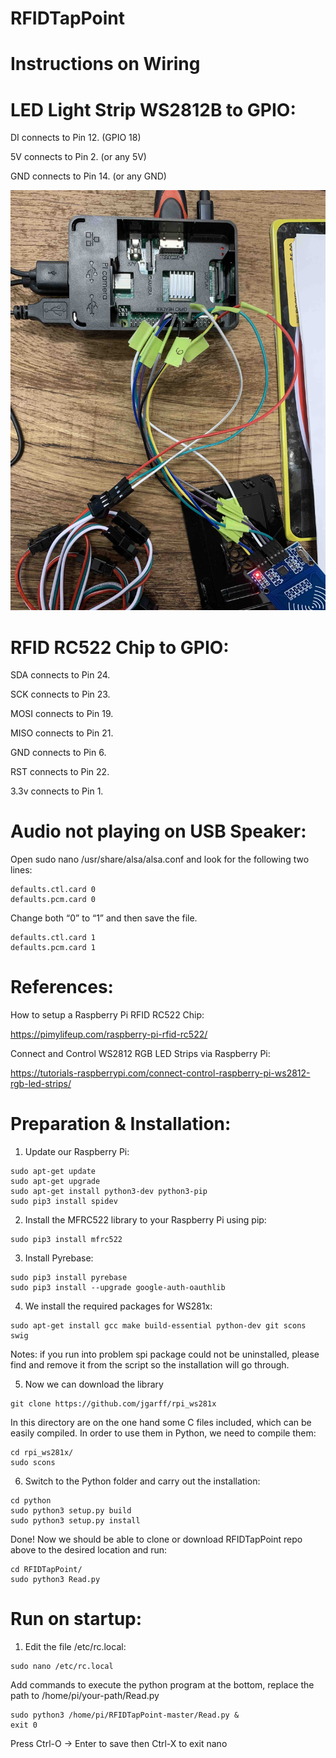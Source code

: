# RFIDTapPoint

# Instructions on Wiring

# LED Light Strip WS2812B to GPIO:

DI connects to Pin 12. (GPIO 18)

5V connects to Pin 2. (or any 5V)

GND connects to Pin 14. (or any GND)

![Screenshot](images/wiring1.jpg)


# RFID RC522 Chip to GPIO:

SDA connects to Pin 24.

SCK connects to Pin 23.

MOSI connects to Pin 19.

MISO connects to Pin 21.

GND connects to Pin 6.

RST connects to Pin 22.

3.3v connects to Pin 1.

# Audio not playing on USB Speaker:

Open sudo nano /usr/share/alsa/alsa.conf and look for the following two lines:
```
defaults.ctl.card 0
defaults.pcm.card 0
```
Change both “0” to “1” and then save the file.
```
defaults.ctl.card 1
defaults.pcm.card 1
```
# References:

How to setup a Raspberry Pi RFID RC522 Chip:

https://pimylifeup.com/raspberry-pi-rfid-rc522/

Connect and Control WS2812 RGB LED Strips via Raspberry Pi:

https://tutorials-raspberrypi.com/connect-control-raspberry-pi-ws2812-rgb-led-strips/


# Preparation & Installation:

1. Update our Raspberry Pi:
```
sudo apt-get update
sudo apt-get upgrade
sudo apt-get install python3-dev python3-pip
sudo pip3 install spidev
```
2. Install the MFRC522 library to your Raspberry Pi using pip:
```
sudo pip3 install mfrc522
```
3. Install Pyrebase:
```
sudo pip3 install pyrebase
sudo pip3 install --upgrade google-auth-oauthlib
```
4. We install the required packages for WS281x:
```
sudo apt-get install gcc make build-essential python-dev git scons swig
```
Notes: if you run into problem spi package could not be uninstalled, please find and remove it from the script so the installation will go through.

5. Now we can download the library
```
git clone https://github.com/jgarff/rpi_ws281x
```
In this directory are on the one hand some C files included, which can be easily compiled. In order to use them in Python, we need to compile them:
```
cd rpi_ws281x/
sudo scons
```
6. Switch to the Python folder and carry out the installation:
```
cd python
sudo python3 setup.py build
sudo python3 setup.py install
```


Done! Now we should be able to clone or download RFIDTapPoint repo above to the desired location and run:
```
cd RFIDTapPoint/
sudo python3 Read.py
```

# Run on startup:
1. Edit the file /etc/rc.local:
```
sudo nano /etc/rc.local
```
Add commands to execute the python program at the bottom, replace the path to /home/pi/your-path/Read.py
```
sudo python3 /home/pi/RFIDTapPoint-master/Read.py &
exit 0
```
Press Ctrl-O -> Enter to save then Ctrl-X to exit nano
